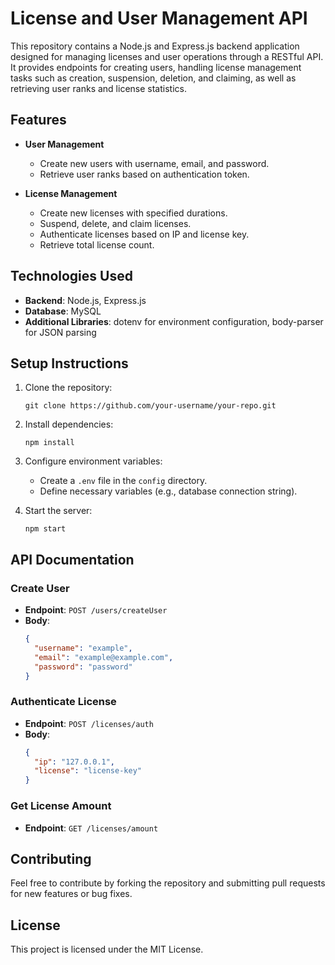 # License and User Management API

This repository contains a Node.js and Express.js backend application designed for managing licenses and user operations through a RESTful API. It provides endpoints for creating users, handling license management tasks such as creation, suspension, deletion, and claiming, as well as retrieving user ranks and license statistics.

## Features

- **User Management**
  - Create new users with username, email, and password.
  - Retrieve user ranks based on authentication token.

- **License Management**
  - Create new licenses with specified durations.
  - Suspend, delete, and claim licenses.
  - Authenticate licenses based on IP and license key.
  - Retrieve total license count.

## Technologies Used

- **Backend**: Node.js, Express.js
- **Database**: MySQL
- **Additional Libraries**: dotenv for environment configuration, body-parser for JSON parsing

## Setup Instructions

1. Clone the repository:
   ```
   git clone https://github.com/your-username/your-repo.git
   ```

2. Install dependencies:
   ```
   npm install
   ```

3. Configure environment variables:
   - Create a `.env` file in the `config` directory.
   - Define necessary variables (e.g., database connection string).

4. Start the server:
   ```
   npm start
   ```

## API Documentation

### Create User

- **Endpoint**: `POST /users/createUser`
- **Body**:
  ```json
  {
    "username": "example",
    "email": "example@example.com",
    "password": "password"
  }
  ```

### Authenticate License

- **Endpoint**: `POST /licenses/auth`
- **Body**:
  ```json
  {
    "ip": "127.0.0.1",
    "license": "license-key"
  }
  ```

### Get License Amount

- **Endpoint**: `GET /licenses/amount`


## Contributing

Feel free to contribute by forking the repository and submitting pull requests for new features or bug fixes.

## License

This project is licensed under the MIT License.
